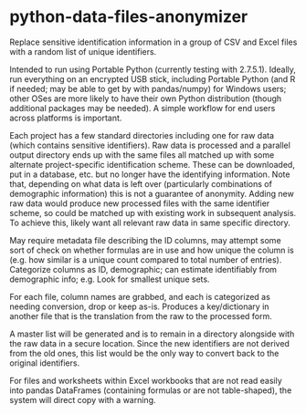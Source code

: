 python-data-files-anonymizer
============================

Replace sensitive identification information in a group of CSV and Excel files with a random list of unique identifiers.

Intended to run using Portable Python (currently testing with 2.7.5.1).  Ideally, run everything on an encrypted USB stick, including Portable Python (and R if needed; may be able to get by with pandas/numpy) for Windows users; other OSes are more likely to have their own Python distribution (though additional packages may be needed).  A simple workflow for end users across platforms is important.

Each project has a few standard directories including one for raw data (which contains sensitive identifiers).  Raw data is processed and a parallel output directory ends up with the same files all matched up with some alternate project-specific identification scheme. These can be downloaded, put in a database, etc. but no longer have the identifying information.  Note that, depending on what data is left over (particularly combinations of demographic information) this is not a guarantee of anonymity.  Adding new raw data would produce new processed files with the same identifier scheme, so could be matched up with existing work in subsequent analysis. To achieve this, likely want all relevant raw data in same specific directory.

May require metadata file describing the ID columns, may attempt some sort of check on whether formulas are in use and how unique the column is (e.g. how similar is a unique count compared to total number of entries).  Categorize columns as ID, demographic; can estimate identifiably from demographic info; e.g. Look for smallest unique sets.

For each file, column names are grabbed, and each is categorized as needing conversion, drop or keep as-is.  Produces a key/dictionary in another file that is the translation from the raw to the processed form.

A master list will be generated and is to remain in a directory alongside with the raw data in a secure location.  Since the new identifiers are not derived from the old ones, this list would be the only way to convert back to the original identifiers.

For files and worksheets within Excel workbooks that are not read easily into pandas DataFrames (containing formulas or are not table-shaped), the system will direct copy with a warning.
